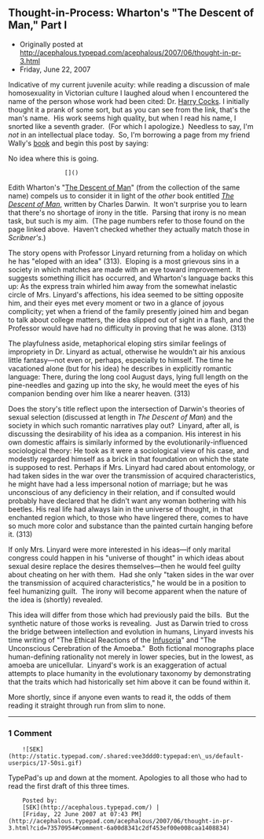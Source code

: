## Thought-in-Process: Wharton's "The Descent of Man," Part I

 * Originally posted at http://acephalous.typepad.com/acephalous/2007/06/thought-in-pr-3.html
 * Friday, June 22, 2007



Indicative of my current juvenile acuity: while reading a discussion
of male homosexuality in Victorian culture I laughed aloud when I encountered the
name of the person whose work had been cited: Dr. [Harry Cocks](http://www.bbk.ac.uk/hca/staff/harrycocks). 
I initially thought it a prank of some sort, but as you can see from
the link, that's the man's name.  His work seems high quality, but
when I read his name, I snorted like a seventh grader.  (For which I apologize.)  Needless to
say, I'm _not_ in an intellectual place today.  So, I'm borrowing a page from my friend Wally's [book](http://waxbanks.typepad.com/blog/2006/11/sunday\_warning\_.html) and begin this post by saying:

No idea where this is going.  

		

					[]()
			

Edith Wharton's "[The Descent of Man](http://etext.virginia.edu/etcbin/toccer-new2?id=WhaDesc.sgm&images=images/modeng&data=/texts/english/modeng/parsed&tag=public&part=1&division=div1)" (from the collection of the same name) compels us to consider it in light of the _other_ book entitled [_The Descent of Man_](http://www.gutenberg.org/etext/2300),
written by Charles Darwin.  It won't surprise you to learn that there's
no shortage of irony in the title.  Parsing that irony is no mean task,
but such is my aim.  (The page numbers refer to those found on the page
linked above.  Haven't checked whether they actually match those in _Scribner's_.)

The story opens with Professor Linyard returning from a holiday on
which he has "eloped with an idea" (313).  Eloping is a most grievous
sins in a society in which matches are made with an eye toward
improvement.  It suggests something illicit has occurred, and Wharton's
language backs this up:
As the express train whirled him away from the somewhat inelastic
circle of Mrs. Linyard's affections, his idea seemed to be sitting
opposite him, and their eyes met every moment or two in a glance of
joyous complicity; yet when a friend of the family presently joined him
and began to talk about college matters, the idea slipped out of sight
in a flash, and the Professor would have had no difficulty in proving
that he was alone. (313)

The
playfulness aside, metaphorical eloping stirs similar feelings of
impropriety in Dr. Linyard as actual, otherwise he wouldn't air his
anxious little fantasy—not even or, perhaps, especially to himself. 
The time he vacationed alone (but for his idea) he describes in
explicitly romantic language:
There, during the long cool August days, lying full length on the
pine-needles and gazing up into the sky, he would meet the eyes of his
companion bending over him like a nearer heaven. (313)

Does the story's title reflect upon the intersection of Darwin's theories of sexual selection (discussed at length in _The Descent of Man_)
and the society in which such romantic narratives play out?  Linyard,
after all, is discussing the desirability of his idea as a companion. 
His interest in his own domestic affairs is similarly informed by the
evolutionarily-influenced sociological theory:
He took as it were a sociological view of his case, and modestly
regarded himself as a brick in that foundation on which the state is
supposed to rest. Perhaps if Mrs. Linyard had cared about entomology,
or had taken sides in the war over the transmission of acquired
characteristics, he might have had a less impersonal notion of
marriage; but he was unconscious of any deficiency in their relation,
and if consulted would probably have declared that he didn't want any
woman bothering with his beetles. His real life had always lain in the
universe of thought, in that enchanted region which, to those who have
lingered there, comes to have so much more color and substance than
the painted curtain hanging before it. (313)

If
only Mrs. Linyard were more interested in his ideas—if only marital
congress could happen in his "universe of thought" in which ideas about
sexual desire replace the desires themselves—then he would feel guilty
about cheating on her with them.  Had she only "taken sides in the war
over the transmission of acquired characteristics," he would be in a
position to feel humanizing guilt.  The irony will become apparent when
the nature of the idea is (shortly) revealed.  

This idea will differ from those which had previously paid the
bills.  But the synthetic nature of those works is revealing.  Just as
Darwin tried to cross the bridge between intellection and evolution in
humans, Linyard invests his time writing of "The Ethical Reactions of
the [Infusoria](http://en.wikipedia.org/wiki/Infusoria)"
and "The Unconscious Cerebration of the Amoeba."  Both fictional
monographs place human-defining rationality not merely in lower
species, but in the lowest, as amoeba are unicellular.  Linyard's work
is an exaggeration of actual attempts to place humanity in the
evolutionary taxonomy by demonstrating that the traits which had
historically set him above it can be found within it.  

More shortly, since if anyone even wants to read it, the odds of them reading it straight through run from slim to none.

			

* * *

### 1 Comment 

		

                
[]()

	

		![SEK](http://static.typepad.com/.shared:vee3ddd0:typepad:en\_us/default-userpics/17-50si.gif)
	

	

		

TypePad's up and down at the moment.  Apologies to all those who had to read the first draft of this three times. 

	

		Posted by:
		[SEK](http://acephalous.typepad.com/) |
		[Friday, 22 June 2007 at 07:43 PM](http://acephalous.typepad.com/acephalous/2007/06/thought-in-pr-3.html?cid=73570954#comment-6a00d8341c2df453ef00e008caa1408834)

		

        